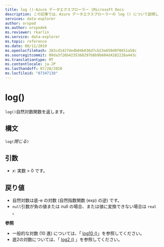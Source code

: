 ```yaml
---
title: log ()-Azure データエクスプローラー |Microsoft Docs
description: この記事では、Azure データエクスプローラーの log () について説明します。
services: data-explorer
author: orspod
ms.author: orspodek
ms.reviewer: rkarlin
ms.service: data-explorer
ms.topic: reference
ms.date: 08/11/2019
ms.openlocfilehash: 283cd1427dedb04b036d7cb23e650d8f0651a58c
ms.sourcegitcommit: 09da3f26b4235368297b8b9b604d4282228a443c
ms.translationtype: MT
ms.contentlocale: ja-JP
ms.lasthandoff: 07/28/2020
ms.locfileid: "87347138"
---
```

# <a name="log"></a>log()

`log()`自然対数関数を返します。  

## <a name="syntax"></a>構文

`log(`*閉じる*`)`

## <a name="arguments"></a>引数

* *x*: 実数 > 0 です。

## <a name="returns"></a>戻り値

* 自然対数は底-e の対数 (自然指数関数 (exp) の逆) です。
* `null`引数が負の値または null の場合、または値に変換できない場合は `real` 。 

**参照**

* 一般的な対数 (10 進) については、「 [log10 ()](log10-function.md)」を参照してください。
* 底2の対数については、「 [log2 ()](log2-function.md) 」を参照してください。